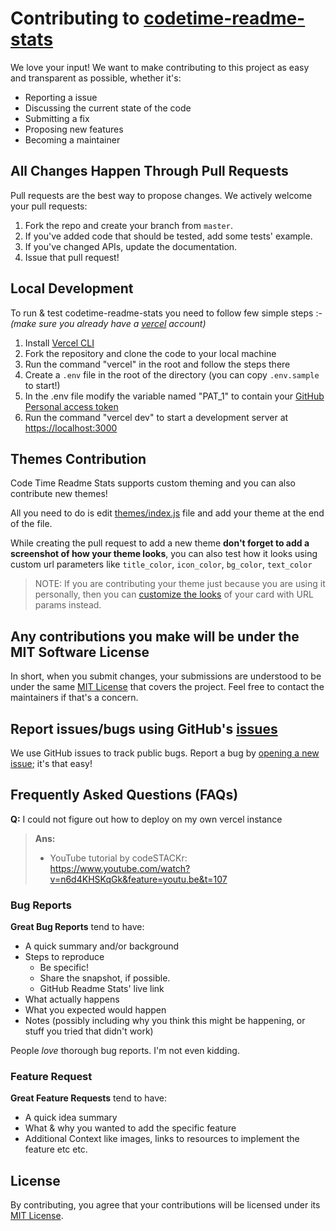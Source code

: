 # Contributing to [codetime-readme-stats](https://github.com/kylepeeler/codetime-readme-stats)

We love your input! We want to make contributing to this project as easy and transparent as possible, whether it's:

- Reporting a issue
- Discussing the current state of the code
- Submitting a fix
- Proposing new features
- Becoming a maintainer

## All Changes Happen Through Pull Requests

Pull requests are the best way to propose changes. We actively welcome your pull requests:

1. Fork the repo and create your branch from `master`.
2. If you've added code that should be tested, add some tests' example.
3. If you've changed APIs, update the documentation.
4. Issue that pull request!

## Local Development

To run & test codetime-readme-stats you need to follow few simple steps :-
_(make sure you already have a [vercel](https://vercel.com/) account)_

1. Install [Vercel CLI](https://vercel.com/download)
2. Fork the repository and clone the code to your local machine
3. Run the command "vercel" in the root and follow the steps there
4. Create a `.env` file in the root of the directory (you can copy `.env.sample` to start!)
5. In the .env file modify the variable named "PAT_1" to contain your [GitHub Personal access token](https://docs.github.com/en/github/authenticating-to-github/creating-a-personal-access-token)
6. Run the command "vercel dev" to start a development server at <https://localhost:3000>

## Themes Contribution

Code Time Readme Stats supports custom theming and you can also contribute new themes!

All you need to do is edit [themes/index.js](./themes/index.js) file and add your theme at the end of the file.

While creating the pull request to add a new theme **don't forget to add a screenshot of how your theme looks**, you can also test how it looks using custom url parameters like `title_color`, `icon_color`, `bg_color`, `text_color`

> NOTE: If you are contributing your theme just because you are using it personally, then you can [customize the looks](./readme.md#customization) of your card with URL params instead.

## Any contributions you make will be under the MIT Software License

In short, when you submit changes, your submissions are understood to be under the same [MIT License](http://choosealicense.com/licenses/mit/) that covers the project. Feel free to contact the maintainers if that's a concern.

## Report issues/bugs using GitHub's [issues](https://github.com/kylepeeler/codetime-readme-stats/issues)

We use GitHub issues to track public bugs. Report a bug by [opening a new issue](https://github.com/kylepeeler/codetime-readme-stats/issues/new/choose); it's that easy!

## Frequently Asked Questions (FAQs)

**Q:** I could not figure out how to deploy on my own vercel instance

> **Ans:**
>
> - YouTube tutorial by codeSTACKr: <https://www.youtube.com/watch?v=n6d4KHSKqGk&feature=youtu.be&t=107>

### Bug Reports

**Great Bug Reports** tend to have:

- A quick summary and/or background
- Steps to reproduce
  - Be specific!
  - Share the snapshot, if possible.
  - GitHub Readme Stats' live link
- What actually happens
- What you expected would happen
- Notes (possibly including why you think this might be happening, or stuff you tried that didn't work)

People _love_ thorough bug reports. I'm not even kidding.

### Feature Request

**Great Feature Requests** tend to have:

- A quick idea summary
- What & why you wanted to add the specific feature
- Additional Context like images, links to resources to implement the feature etc etc.

## License

By contributing, you agree that your contributions will be licensed under its [MIT License](./LICENSE).
